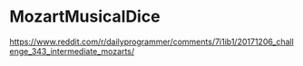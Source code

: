 # MozartMusicalDice
https://www.reddit.com/r/dailyprogrammer/comments/7i1ib1/20171206_challenge_343_intermediate_mozarts/

